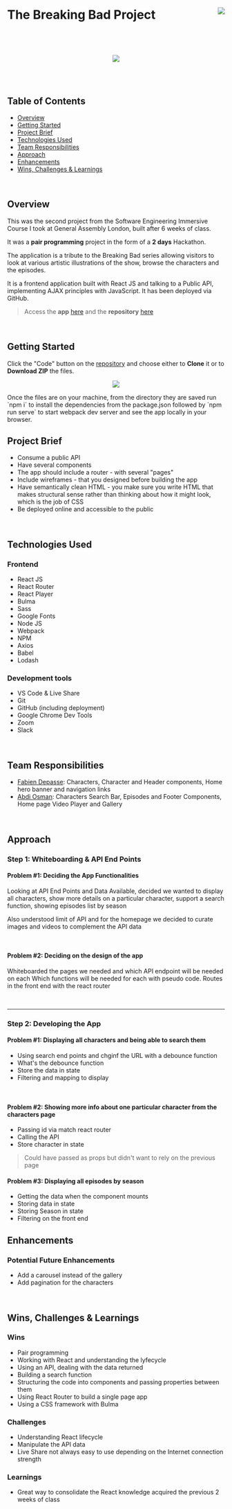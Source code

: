 # <p><span>The Breaking Bad Project</span><img align="right" src="https://ga-dash.s3.amazonaws.com/production/assets/logo-9f88ae6c9c3871690e33280fcf557f33.png"></p>

<br/><br/>

<p align="center"><img src="src/images/logo-small.png"></p>

<br/><br/>

## Table of Contents
* [Overview](#overview)
* [Getting Started](#getting-started)
* [Project Brief](#brief)
* [Technologies Used](#technologies)
* [Team Responsibilities](#team)
* [Approach](#approach)
* [Enhancements](#enhancements)
* [Wins, Challenges & Learnings](#wins-and-challenges)

<br/>

## <a name="overview"></a>Overview
This was the second project from the Software Engineering Immersive Course I took at General Assembly London, built after 6 weeks of class.

It was a **pair programming** project in the form of a **2 days** Hackathon.

The application is a tribute to the Breaking Bad series allowing visitors to look at various artistic illustrations of the show, browse the characters and the episodes.

It is a frontend application built with React JS and talking to a Public API, implementing AJAX principles with JavaScript. It has been deployed via GitHub.

>Access the **app** [here](https://fdepasse.github.io/the-breaking-bad-project/) and the **repository** [here](https://github.com/fdepasse/the-breaking-bad-project)


<br/>


## <a name="getting-started"></a>Getting Started
Click the "Code" button on the [repository](https://github.com/fdepasse/pacman-thriller) and choose either to **Clone** it or to **Download ZIP** the files.
<p align="center"><img src="src/images/github.png"></p>
Once the files are on your machine, from the directory they are saved run `npm i` to install the dependencies from the package.json followed by `npm run serve` to start webpack dev server and see the app locally in your browser.

<br/>

## <a name="brief"></a>Project Brief
* Consume a public API
* Have several components
* The app should include a router - with several "pages"
* Include wireframes - that you designed before building the app
* Have semantically clean HTML - you make sure you write HTML that makes structural sense rather than thinking about how it might look, which is the job of CSS
* Be deployed online and accessible to the public

<br/>

## <a name="technologies"></a>Technologies Used

### Frontend
* React JS
* React Router
* React Player
* Bulma
* Sass
* Google Fonts
* Node JS
* Webpack
* NPM
* Axios
* Babel
* Lodash

### Development tools
* VS Code & Live Share
* Git
* GitHub (including deployment)
* Google Chrome Dev Tools
* Zoom
* Slack

<br/>


## <a name="team"></a>Team Responsibilities
* [Fabien Depasse](https://github.com/fdepasse): Characters, Character and Header components, Home hero banner and navigation links 
* [Abdi Osman](https://github.com/aozzy): Characters Search Bar, Episodes and Footer Components, Home page Video Player and Gallery


<br/>

## <a name="approach"></a>Approach
### Step 1: Whiteboarding & API End Points


#### Problem #1: Deciding the App Functionalities

Looking at API End Points and Data Available, decided we wanted to display all characters, show more details on a particular character, support a search function, showing episodes list by season

Also understood limit of API and for the homepage we decided to curate images and videos to complement the API data


<br/>

#### Problem #2: Deciding on the design of the app
Whiteboarded the pages we needed and which API endpoint will be needed on each
Which functions will be needed for each with pseudo code.
Routes in the front end with the react router

<br/>

<hr/>

### Step 2: Developing the App


#### Problem #1: Displaying all characters and being able to search them
* Using search end points and chginf the URL with a debounce function
* What's the debounce function
* Store the data in state
* Filtering and mapping to display

<br/>

#### Problem #2: Showing more info about one particular character from the characters page
* Passing id via match react router
* Calling the API
* Store character in state

> Could have passed as props but didn't want to rely on the previous page

#### Problem #3: Displaying all episodes by season
* Getting the data when the component mounts
* Storing data in state
* Storing Season in state
* Filtering on the front end

## <a name="enhancements"></a>Enhancements
### Potential Future Enhancements
* Add a carousel instead of the gallery
* Add pagination for the characters

<br/>

## <a name="wins-and-challenges"></a>Wins, Challenges & Learnings
### Wins
* Pair programming
* Working with React and understanding the lyfecycle
* Using an API, dealing with the data returned
* Building a search function
* Structuring the code into components and passing properties between them
* Using React Router to build a single page app
* Using a CSS framework with Bulma

### Challenges
* Understanding React lifecycle
* Manipulate the API data
* Live Share not always easy to use depending on the Internet connection strength

### Learnings
* Great way to consolidate the React knowledge acquired the previous 2 weeks of class